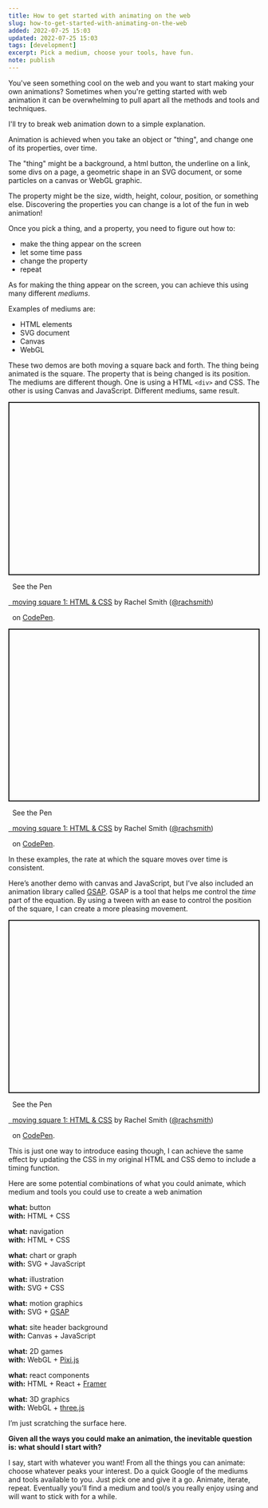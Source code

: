 ```yaml
---
title: How to get started with animating on the web
slug: how-to-get-started-with-animating-on-the-web
added: 2022-07-25 15:03
updated: 2022-07-25 15:03
tags: [development]
excerpt: Pick a medium, choose your tools, have fun.
note: publish
---
```


You've seen something cool on the web and you want to start making your own animations? Sometimes when you're getting started with web animation it can be overwhelming to pull apart all the methods and tools and techniques.

I'll try to break web animation down to a simple explanation.

Animation is achieved when you take an object or "thing", and change one of its properties, over time.

The "thing" might be a background, a html button, the underline on a link, some divs on a page, a geometric shape in an SVG document, or some particles on a canvas or WebGL graphic.

The property might be the size, width, height, colour, position, or something else. Discovering the properties you can change is a lot of the fun in web animation!

Once you pick a thing, and a property, you need to figure out how to:
- make the thing appear on the screen
- let some time pass
- change the property
- repeat

As for making the thing appear on the screen, you can achieve this using many different _mediums_.

Examples of mediums are:
- HTML elements
- SVG document
- Canvas
- WebGL

These two demos are both moving a square back and forth. The thing being animated is the square. The property that is being changed is its position. The mediums are different though. One is using a HTML `<div>` and CSS. The other is using Canvas and JavaScript. Different mediums, same result.

<p class="codepen" data-height="280" data-theme-id="31536" data-default-tab="result" data-slug-hash="VwXWdBb" data-user="rachsmith" data-token="a785af5a893fdd5398a7ac0d6f88f4e8" style="height: 346.6640625px; box-sizing: border-box; display: flex; align-items: center; justify-content: center; border: 2px solid; margin: 1em 0; padding: 1em;">

  <span>See the Pen <a href="https://codepen.io/rachsmith/pen/VwXWdBb/a785af5a893fdd5398a7ac0d6f88f4e8">

  moving square 1: HTML &amp; CSS</a> by Rachel Smith (<a href="https://codepen.io/rachsmith">@rachsmith</a>)

  on <a href="https://codepen.io">CodePen</a>.</span>

</p>

<p class="codepen" data-height="280" data-theme-id="31536" data-default-tab="result" data-slug-hash="QWmgxzo" data-user="rachsmith" data-token="d22a659ed99f347c2bdb27eefcafc157" style="height: 346.6640625px; box-sizing: border-box; display: flex; align-items: center; justify-content: center; border: 2px solid; margin: 1em 0; padding: 1em;">

  <span>See the Pen <a href="https://codepen.io/rachsmith/pen/VwXWdBb/a785af5a893fdd5398a7ac0d6f88f4e8">

  moving square 1: HTML &amp; CSS</a> by Rachel Smith (<a href="https://codepen.io/rachsmith">@rachsmith</a>)

  on <a href="https://codepen.io">CodePen</a>.</span>

</p>

<script async src="https://cpwebassets.codepen.io/assets/embed/ei.js"></script>

In these examples, the rate at which the square moves over time is consistent.

Here’s another demo with canvas and JavaScript, but I’ve also included an animation library called [GSAP](https://greensock.com/gsap/). GSAP is a tool that helps me control the _time_ part of the equation. By using a tween with an ease to control the position of the square, I can create a more pleasing movement.

<p class="codepen" data-height="280" data-theme-id="31536" data-default-tab="result" data-slug-hash="wvmeXVR" data-user="rachsmith" data-token="43ab18bf1676868e3de6c8d39d7076be" style="height: 346.6640625px; box-sizing: border-box; display: flex; align-items: center; justify-content: center; border: 2px solid; margin: 1em 0; padding: 1em;">

  <span>See the Pen <a href="https://codepen.io/rachsmith/pen/wvmeXVR/43ab18bf1676868e3de6c8d39d7076be">

  moving square 1: HTML &amp; CSS</a> by Rachel Smith (<a href="https://codepen.io/rachsmith">@rachsmith</a>)

  on <a href="https://codepen.io">CodePen</a>.</span>

</p>

This is just one way to introduce easing though, I can achieve the same effect by updating the CSS in my original HTML and CSS demo to include a timing function.

Here are some potential combinations of what you could animate, which medium and tools you could use to create a web animation

**what:** button <br/>
**with:** HTML + CSS

**what:** navigation <br/>
**with:** HTML + CSS

**what:** chart or graph <br/>
**with:** SVG + JavaScript

**what:** illustration <br/>
**with:** SVG + CSS

**what:** motion graphics <br/>
**with:** SVG + [GSAP](https://greensock.com/gsap/)

**what:** site header background <br/>
**with:** Canvas + JavaScript

**what:** 2D games <br/>
**with:** WebGL + [Pixi.js](https://pixijs.com/)

**what:** react components <br/>
**with:** HTML + React + [Framer](https://www.framer.com/motion/)

**what:** 3D graphics <br/>
**with:** WebGL + [three.js](https://threejs.org/)

I’m just scratching the surface here.

**Given all the ways you could make an animation, the inevitable question is: what should I start with?**

I say, start with whatever you want! From all the things you can animate: choose whatever peaks your interest. Do a quick Google of the mediums and tools available to you. Just pick one and give it a go. Animate, iterate, repeat. Eventually you’ll find a medium and tool/s you really enjoy using and will want to stick with for a while.